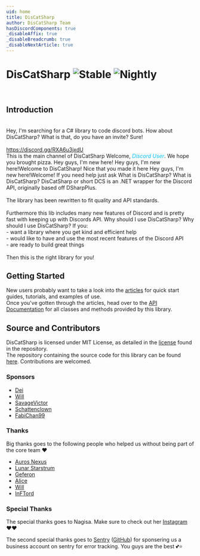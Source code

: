 ```yaml
---
uid: home
title: DisCatSharp
author: DisCatSharp Team
hasDiscordComponents: true
_disableAffix: true
_disableBreadcrumb: true
_disableNextArticle: true
---
```


# DisCatSharp ![Stable](https://img.shields.io/nuget/v/DisCatSharp?color=1F8B4C&label=Stable&style=flat-square&logo=Nuget) ![Nightly](https://img.shields.io/nuget/vpre/DisCatSharp?color=AD1457&label=Nightly&style=flat-square&logo=Nuget)

<br/>

## Introduction

<br/>
<discord-messages>
   <discord-message profile="user_dm">Hey, I'm searching for a C# library to code discord bots.</discord-message>
    <discord-message profile="dcs_user_dm">How about DisCatSharp?</discord-message>
    <discord-message profile="user_dm">What is that, do you have an invite?</discord-message>
    <discord-message profile="dcs_user_dm">
        Sure!<br/><br/><a target="_blank" class="discord-link external" href="https://discord.gg/RXA6u3jxdU">https://discord.gg/RXA6u3jxdU</a>
		<discord-attachments slot="attachments"><discord-invite name="DisCatSharp" icon="https://i.imgur.com/sHdXUPx.png" url="https://discord.gg/RXA6u3jxdU" online="69" members="420" verified="true"></discord-invite></discord-attachments>
    </discord-message>
</discord-messages>
<br/>
<discord-messages>
    <discord-header guild="DisCatSharp" channel="general" icon="https://i.imgur.com/sHdXUPx.png">This is the main channel of DisCatSharp</discord-header>
    <discord-system-message type="join">
        Welcome, <i style="color: #00c0ff;">Discord User</i>. We hope you brought pizza.
         <discord-reactions slot="reactions">
            <discord-reaction interactive="true" name="xcatclap" emoji="https://cdn.discordapp.com/emojis/1059823127271575612.gif" count="68"></discord-reaction>
        </discord-reactions>
    </discord-system-message>
    <discord-message profile="user">Hey guys, I'm new here!</discord-message>
    <discord-message profile="dcs_user" highlight>
        <discord-reply slot="reply" profile="user" mentions>Hey guys, I'm new here!</discord-reply>Welcome to DisCatSharp! Nice that you made it here <discord-custom-emoji name="xcatlove" url="https://cdn.discordapp.com/emojis/1059820726426800158.png"></discord-custom-emoji>
    </discord-message>
    <discord-message profile="dcs_owner" highlight>
        <discord-reply slot="reply" profile="user" mentions>Hey guys, I'm new here!</discord-reply>Welcome! If you need help just ask <discord-custom-emoji name="AGC_AnimeDance" url="https://cdn.discordapp.com/emojis/1106244669974790154.gif"></discord-custom-emoji>
    </discord-message>
    <discord-message profile="user">What is DisCatSharp?</discord-message>
    <discord-message profile="dcs" highlight>
        <discord-reply slot="reply" profile="user" mentions>What is DisCatSharp?</discord-reply>
        <discord-bold>DisCatSharp</discord-bold> or short <discord-bold>DCS</discord-bold> is an .NET wrapper for the <discord-bold>Discord API</discord-bold>, originally based off DSharpPlus.<br /><br />
        The library has been rewritten to fit quality and API standards.<br /><br />
    Furthermore this lib includes many new features of Discord and is pretty fast with keeping up with Discords API.
    </discord-message>
    <discord-message profile="user">Why should I use DisCatSharp?</discord-message>
    <discord-message profile="dcs" highlight>
        <discord-reply slot="reply" profile="user" mentions>Why should I use DisCatSharp?</discord-reply>
        If you:<br />
        - want a library where you get kind and efficient help<br />
        - would like to have and use the most recent features of the Discord API<br />
        - are ready to build great things<br /><br />
    Then this is the right library for you!
    </discord-message>
</discord-messages>
<br/>

## Getting Started

New users probably want to take a look into the [articles](xref:preamble) for quick start guides, tutorials, and examples of use.<br/>
Once you've gotten through the articles, head over to the [API Documentation](xref:api_index) for all classes and methods provided by this library.

## Source and Contributors

DisCatSharp is licensed under MIT License, as detailed in the [license](https://github.com/Aiko-IT-Systems/DisCatSharp/blob/main/LICENSE.md) found in the repository.<br/>
The repository containing the source code for this library can be found [here](https://github.com/Aiko-IT-Systems/DisCatSharp). Contributions are welcomed.<br/>

### Sponsors

-   [Dei](https://github.com/DeividasKaza)
-   [Will](https://github.com/villChurch)
-   [SavageVictor](https://github.com/SavageVictor)
-   [Schattenclown](https://github.com/Schattenclown)
-   [FabiChan99](https://github.com/FabiChan99)

### Thanks

Big thanks goes to the following people who helped us without being part of the core team ♥️

-   [Auros Nexus](https://github.com/Auros)
-   [Lunar Starstrum](https://github.com/OoLunar)
-   [Geferon](https://github.com/geferon)
-   [Alice](https://github.com/QuantuChi)
-   [Will](https://github.com/villChurch)
-   [InFTord](https://github.com/InFTord)

### Special Thanks

The special thanks goes to Nagisa. Make sure to check out her [Instagram](https://www.instagram.com/nagisaarts_/) ♥️♥️

The second special thanks goes to [Sentry](https://sentry.io) ([GitHub](https://github.com/getsentry/)) for sponsering us a business account on sentry for error tracking.
You guys are the best 💕⭐
